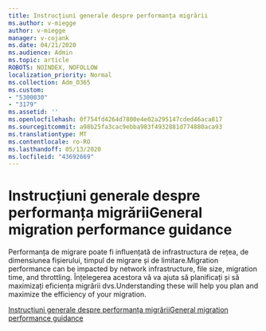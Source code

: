 ```yaml
---
title: Instrucțiuni generale despre performanța migrării
ms.author: v-miegge
author: v-miegge
manager: v-cojank
ms.date: 04/21/2020
ms.audience: Admin
ms.topic: article
ROBOTS: NOINDEX, NOFOLLOW
localization_priority: Normal
ms.collection: Adm_O365
ms.custom:
- "5300030"
- "3179"
ms.assetid: ''
ms.openlocfilehash: 0f754fd4264d7800e4e02a295147cded46aca817
ms.sourcegitcommit: a98b25fa3cac9ebba983f4932881d774880aca93
ms.translationtype: MT
ms.contentlocale: ro-RO
ms.lasthandoff: 05/13/2020
ms.locfileid: "43692669"
---
```

# <a name="general-migration-performance-guidance"></a><span data-ttu-id="34d97-102">Instrucțiuni generale despre performanța migrării</span><span class="sxs-lookup"><span data-stu-id="34d97-102">General migration performance guidance</span></span>

<span data-ttu-id="34d97-103">Performanța de migrare poate fi influențată de infrastructura de rețea, de dimensiunea fișierului, timpul de migrare și de limitare.</span><span class="sxs-lookup"><span data-stu-id="34d97-103">Migration performance can be impacted by network infrastructure, file size, migration time, and throttling.</span></span> <span data-ttu-id="34d97-104">Înțelegerea acestora vă va ajuta să planificați și să maximizați eficiența migrării dvs.</span><span class="sxs-lookup"><span data-stu-id="34d97-104">Understanding these will help you plan and maximize the efficiency of your migration.</span></span>

[<span data-ttu-id="34d97-105">Instrucțiuni generale despre performanța migrării</span><span class="sxs-lookup"><span data-stu-id="34d97-105">General migration performance guidance</span></span>](https://docs.microsoft.com/sharepointmigration/sharepoint-online-and-onedrive-migration-speed)